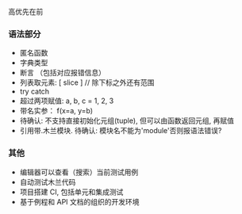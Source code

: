 高优先在前

### 语法部分

- 匿名函数
- 字典类型
- 断言 （包括对应报错信息）
- 列表取元素: [ slice ]   // 除下标之外还有范围
- try catch
- 超过两项赋值: a, b, c = 1, 2, 3
- 带名实参： f(x=a, y=b)
- 待确认: 不支持直接初始化元组(tuple), 但可以由函数返回元组, 再赋值
- 引用带.木兰模块. 待确认: 模块名不能为'module'否则报语法错误?

### 其他

- 编辑器可以查看（搜索）当前测试用例
- 自动测试木兰代码
- 项目搭建 CI, 包括单元和集成测试
- 基于例程和 API 文档的组织的开发环境